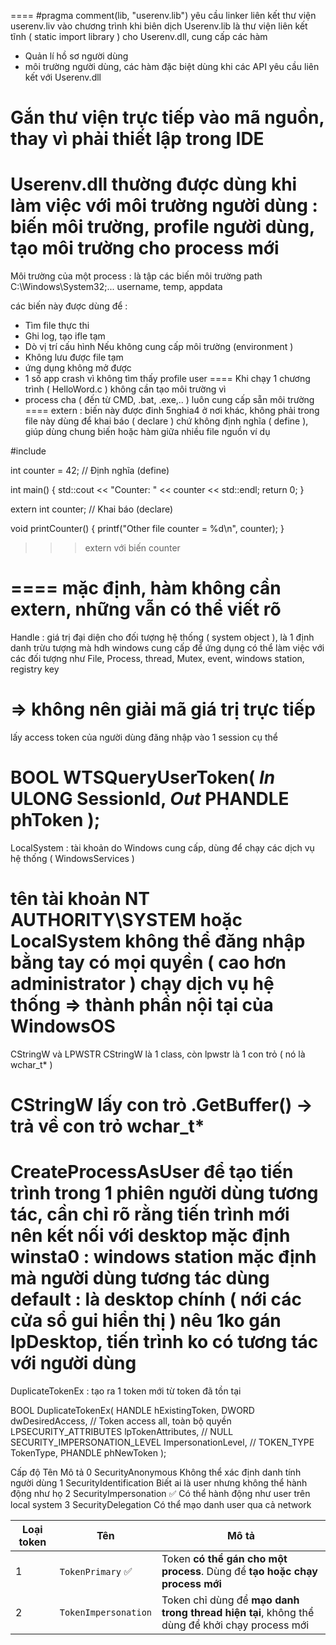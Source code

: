 ====
#pragma comment(lib, "userenv.lib")
yêu cầu linker liên kết thư viện userenv.liv vào chương trình khi biên dịch
Userenv.lib là thư viện liên kết tĩnh ( static import library ) cho Userenv.dll, cung cấp các hàm
- Quản lí hồ sơ người dùng
- môi trường người dùng, các hàm đặc biệt
dùng khi các API yêu cầu liên kết với Userenv.dll

Gắn thư viện trực tiếp vào mã nguồn, thay vì phải thiết lập trong IDE
==== 

Userenv.dll thường được dùng khi làm việc với môi trường người dùng : biến môi trường, profile người dùng, 
tạo môi trường cho process mới
====
Môi trường của một process : là tập các biến môi trường
path C:\Windows\System32;... 
username, temp, appdata

các biến này được dùng để : 
- Tìm file thực thi
- Ghi log, tạo ifle tạm
- Dò vị trí cấu hình 
Nếu không cung cấp môi trường (environment ) 
- Không lưu được file tạm
- ứng dụng không mở được
- 1 số app crash vì không tìm thấy profile user
==== 
Khi chạy 1 chương trình ( HelloWord.c ) không cần tạo môi trường vì
- process cha ( đến từ CMD, .bat, .exe,.. ) luôn cung cấp sẵn môi trường
====
extern : biến này được đinh 5nghia4 ở nơi khác, không phải trong file này
dùng để khai báo ( declare ) chứ không định nghĩa ( define ), giúp dùng chung biến hoặc
hàm giữa nhiều file nguồn
ví dụ

#include <iostream>

int counter = 42;  // Định nghĩa (define)

int main() {
    std::cout << "Counter: " << counter << std::endl;
    return 0;
}

extern int counter;  // Khai báo (declare)

void printCounter() {
    printf("Other file counter = %d\n", counter);
}
>>> extern với biến counter

==== 
mặc định, hàm không cần extern, những vẫn có thể viết rõ 
====
Handle : giá trị đại diện cho đối tượng hệ thống ( system object ), 
là 1 định danh trừu tượng mà hdh windows cung cấp để ứng dụng có thể làm việc với các đối
tượng như File, Process, thread, Mutex, event, windows station, registry key 

=> không nên giải mã giá trị trực tiếp
====
lấy access token của người dùng đăng nhập vào 1 session cụ thể

BOOL WTSQueryUserToken(
  _In_  ULONG  SessionId,
  _Out_ PHANDLE phToken
);
==== 
LocalSystem : tài khoản do Windows cung cấp, dùng để chạy các dịch vụ hệ thống ( WindowsServices ) 

tên tài khoản NT AUTHORITY\SYSTEM hoặc LocalSystem
không thể đăng nhập bằng tay
có mọi quyền ( cao hơn administrator ) 
chạy dịch vụ hệ thống
=> thành phần nội tại của WindowsOS
====
CStringW và LPWSTR
CStringW là 1 class, còn lpwstr là 1 con trỏ ( nó là wchar_t* ) 

CStringW lấy con trỏ .GetBuffer() -> trả về con trỏ wchar_t*
====
CreateProcessAsUser để tạo tiến trình trong 1 phiên người dùng tương tác, 
cần chỉ rõ rằng tiến trình mới nên kết nối với desktop mặc định
winsta0 : windows station mặc định mà người dùng tương tác dùng
default : là desktop chính ( nới các cửa sổ gui hiển thị ) 
nêu 1ko gán lpDesktop, tiến trình ko có tương tác với người dùng 
====
DuplicateTokenEx : tạo ra 1 token mới từ token đã tồn tại

BOOL DuplicateTokenEx(
  HANDLE                       hExistingToken,
  DWORD                        dwDesiredAccess, // Token access all, toàn bộ quyền
  LPSECURITY_ATTRIBUTES        lpTokenAttributes, // NULL
  SECURITY_IMPERSONATION_LEVEL ImpersonationLevel, // 
  TOKEN_TYPE                   TokenType,
  PHANDLE                      phNewToken
);

Cấp độ	Tên	Mô tả
0	SecurityAnonymous	Không thể xác định danh tính người dùng
1	SecurityIdentification	Biết ai là user nhưng không thể hành động như họ
2	SecurityImpersonation ✅	Có thể hành động như user trên local system
3	SecurityDelegation	Có thể mạo danh user qua cả network


| Loại token | Tên                  | Mô tả                                                                                         |
| ---------- | -------------------- | --------------------------------------------------------------------------------------------- |
| 1          | `TokenPrimary` ✅     | Token **có thể gán cho một process**. Dùng để **tạo hoặc chạy process mới**                   |
| 2          | `TokenImpersonation` | Token chỉ dùng để **mạo danh trong thread hiện tại**, không thể dùng để khởi chạy process mới |
